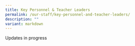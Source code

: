 ```yaml
---
title: Key Personnel & Teacher Leaders
permalink: /our-staff/key-personnel-and-teacher-leaders/
description: ""
variant: markdown
---
```

Updates in progress